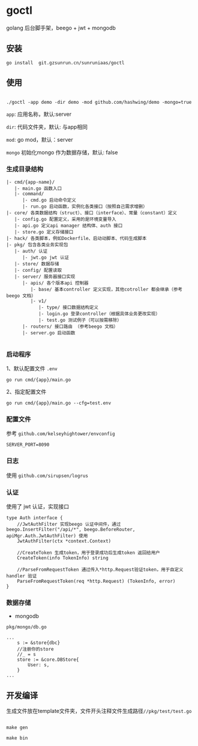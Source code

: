 # goctl 

golang 后台脚手架，beego + jwt + mongodb

## 安装

```
go install  git.gzsunrun.cn/sunruniaas/goctl

```

## 使用

```

./goctl -app demo -dir demo -mod github.com/hashwing/demo -mongo=true

```

`app`: 应用名称，默认:server

`dir`: 代码文件夹，默认: 与app相同

`mod`: go mod，默认：server

`mongo` 初始化mongo 作为数据存储，默认: false

### 生成目录结构


```
|- cmd/{app-name}/
   |- main.go 函数入口
   |- command/
      |- cmd.go 启动命令定义
      |- run.go 启动函数，实例化各类接口（按照自己需求增删）
|- core/ 各类数据结构（struct）、接口（interface）、常量（constant）定义
   |- config.go 配置定义，采用的是环境变量导入
   |- api.go 定义api manager 结构体、auth 接口
   |- store.go 定义存储接口
|- hack/ 各类脚本，例如Dockerfile、启动动脚本、代码生成脚本
|- pkg/ 包含各类业务实现包
   |- auth/ 认证
      |- jwt.go jwt 认证
   |- store/ 数据存储
   |- config/ 配置读取
   |- server/ 服务器接口实现
      |- apis/ 各个版本api 控制器
         |- base/ 基本controller 定义实现，其他cotroller 都会继承（参考beego 文档）
         |- v1/
            |- type/ 接口数据结构定义
            |- login.go 登录controller（根据具体业务更改实现）
            |- test.go 测试例子（可以按需移除）
      |- routers/ 接口路由 （参考beego 文档）
      |- server.go 启动函数
            

```

### 启动程序

1、默认配置文件 `.env`

```
go run cmd/{app}/main.go

```

2、指定配置文件

```
go run cmd/{app}/main.go --cfg=test.env

```

### 配置文件

参考 `github.com/kelseyhightower/envconfig`

```
SERVER_PORT=8090

```

### 日志

使用 `github.com/sirupsen/logrus`

### 认证

使用了 jwt 认证，实现接口

```golang
type Auth interface {
    //JwtAuthFilter 实现beego 认证中间件，通过 beego.InsertFilter("/api/*", beego.BeforeRouter, apiMgr.Auth.JwtAuthFilter) 使用 
    JwtAuthFilter(ctx *context.Context)
    
    //CreateToken 生成token，用于登录成功后生成token 返回给用户
    CreateToken(info TokenInfo) string
    
    //ParseFromRequestToken 通过传入*http.Request验证token，用于自定义 handler 验证
	ParseFromRequestToken(req *http.Request) (TokenInfo, error)
}

```

### 数据存储

- mongodb

`pkg/mongo/db.go`

```golang
...
    s := &store{dbc}
    //注册你的store
    //_ = s
	store := &core.DBStore{
        User: s,
    }
...

```



## 开发编译

生成文件放在template文件夹，文件开头注释文件生成路径`//pkg/test/test.go`

```

make gen

make bin

```

